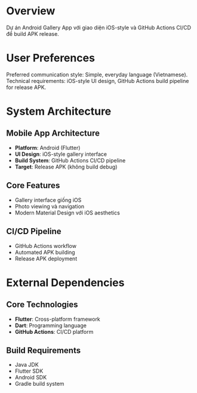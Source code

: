 # Overview

Dự án Android Gallery App với giao diện iOS-style và GitHub Actions CI/CD để build APK release.

# User Preferences

Preferred communication style: Simple, everyday language (Vietnamese).
Technical requirements: iOS-style UI design, GitHub Actions build pipeline for release APK.

# System Architecture

## Mobile App Architecture
- **Platform**: Android (Flutter)
- **UI Design**: iOS-style gallery interface
- **Build System**: GitHub Actions CI/CD pipeline
- **Target**: Release APK (không build debug)

## Core Features
- Gallery interface giống iOS
- Photo viewing và navigation
- Modern Material Design với iOS aesthetics

## CI/CD Pipeline
- GitHub Actions workflow
- Automated APK building
- Release APK deployment

# External Dependencies

## Core Technologies
- **Flutter**: Cross-platform framework
- **Dart**: Programming language
- **GitHub Actions**: CI/CD platform

## Build Requirements
- Java JDK
- Flutter SDK
- Android SDK
- Gradle build system